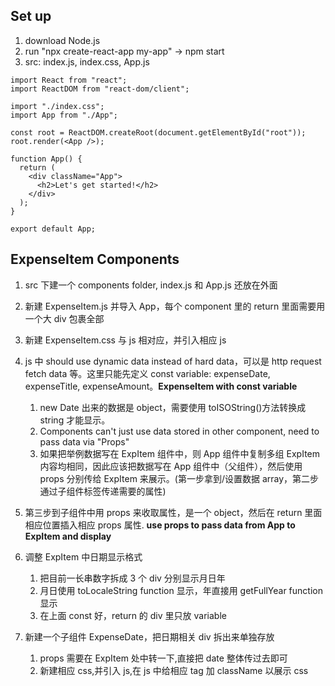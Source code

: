 ## Set up

1. download Node.js
2. run "npx create-react-app my-app" -> npm start
3. src: index.js, index.css, App.js

```
import React from "react";
import ReactDOM from "react-dom/client";

import "./index.css";
import App from "./App";

const root = ReactDOM.createRoot(document.getElementById("root"));
root.render(<App />);
```

```
function App() {
  return (
    <div className="App">
      <h2>Let's get started!</h2>
    </div>
  );
}

export default App;
```

## ExpenseItem Components

1. src 下建一个 components folder, index.js 和 App.js 还放在外面
2. 新建 ExpenseItem.js 并导入 App，每个 component 里的 return 里面需要用一个大 div 包裹全部
3. 新建 ExpenseItem.css 与 js 相对应，并引入相应 js
4. js 中 should use dynamic data instead of hard data，可以是 http request fetch data 等。这里只能先定义 const variable: expenseDate, expenseTitle, expenseAmount。**ExpenseItem with const variable**

   1. new Date 出来的数据是 object，需要使用 toISOString()方法转换成 string 才能显示。
   2. Components can't just use data stored in other component, need to pass data via "Props"
   3. 如果把举例数据写在 ExpItem 组件中，则 App 组件中复制多组 ExpItem 内容均相同，因此应该把数据写在 App 组件中（父组件），然后使用 props 分别传给 ExpItem 来展示。(第一步拿到/设置数据 array，第二步通过子组件标签传递需要的属性)

5. 第三步到子组件中用 props 来收取属性，是一个 object，然后在 return 里面相应位置插入相应 props 属性. **use props to pass data from App to ExpItem and display**
6. 调整 ExpItem 中日期显示格式

   1. 把目前一长串数字拆成 3 个 div 分别显示月日年
   2. 月日使用 toLocaleString function 显示，年直接用 getFullYear function 显示
   3. 在上面 const 好，return 的 div 里只放 variable

7. 新建一个子组件 ExpenseDate，把日期相关 div 拆出来单独存放
   1. props 需要在 ExpItem 处中转一下,直接把 date 整体传过去即可
   2. 新建相应 css,并引入 js,在 js 中给相应 tag 加 className 以展示 css
